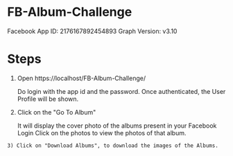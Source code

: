 # FB-Album-Challenge

  Facebook App ID: 2176167892454893
  Graph Version: v3.10
  
  # Steps
    
  1) Open https://localhost/FB-Album-Challenge/
  
      Do login with the app id and the password.
      Once authenticated, the User Profile will be shown.
      
   2) Click on the "Go To Album" 
   
       It will display the cover photo of the albums present in your Facebook Login
       Click on the photos to view the photos of that album.
    
    3) Click on "Download Albums", to download the images of the Albums.
